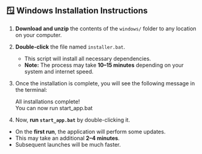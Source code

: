 ## 🪟 Windows Installation Instructions

1. **Download and unzip** the contents of the `windows/` folder to any location on your computer.

2. **Double-click** the file named `installer.bat`.  
   - This script will install all necessary dependencies.  
   - **Note:** The process may take **10–15 minutes** depending on your system and internet speed.

3. Once the installation is complete, you will see the following message in the terminal:

     All installations complete!  
     You can now run start_app.bat


4. Now, **run `start_app.bat`** by double-clicking it.  
- On the **first run**, the application will perform some updates.  
- This may take an additional **2–4 minutes**.  
- Subsequent launches will be much faster.


